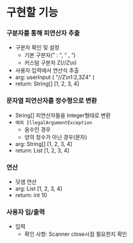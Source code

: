 # 구현할 기능

### 구분자를 통해 피연산자 추출

- 구분자 확인 및 설정
    - 기본 구분자(” : “, “ , “)
    - 커스텀 구분자 Z(//Z\n)
- 사용자 입력에서 연산식 추출
- arg: userInput ( "//Z\n1:2,3Z4" )
- return: String[] [1, 2, 3, 4]

### 문자열 피연산자를 정수형으로 변환

- String[] 피연산자들을 Integer형태로 변환
- `예외 IllegalArgumentException`
    - 음수인 경우
    - 양의 정수가 아닌 경우(문자)
- arg: String[] [1, 2, 3, 4]
- return: List<Integer> [1, 2, 3, 4]

### 연산

- 덧셈 연산
- arg: List<Integer> [1, 2, 3, 4]
- return: int 10

### 사용자 입/출력

- 입력
  - 확인 사항: Scanner close시점 필요한지 확인
